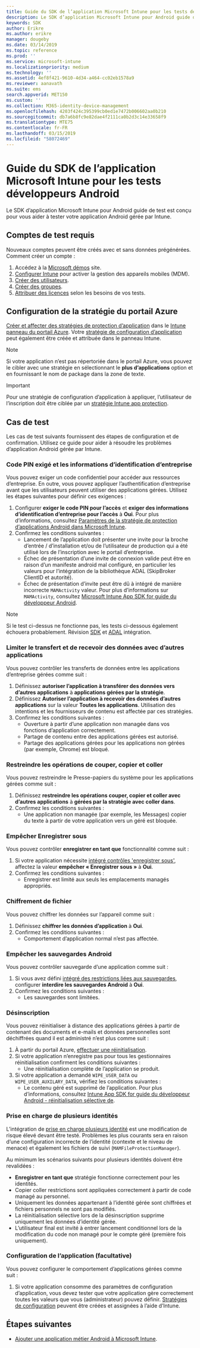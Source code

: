 ```yaml
---
title: Guide du SDK de l’application Microsoft Intune pour les tests développeurs Android
description: Le SDK d’application Microsoft Intune pour Android guide de test vous permet de tester votre application Android gérée par Intune.
keywords: SDK
author: Erikre
ms.author: erikre
manager: dougeby
ms.date: 03/14/2019
ms.topic: reference
ms.prod: ''
ms.service: microsoft-intune
ms.localizationpriority: medium
ms.technology: ''
ms.assetid: 4ef8f421-9610-4d34-a464-cc02eb1578a9
ms.reviewer: aanavath
ms.suite: ems
search.appverid: MET150
ms.custom: ''
ms.collection: M365-identity-device-management
ms.openlocfilehash: 4203f424c395399cb0ed1e7472b006602aa0b210
ms.sourcegitcommit: db7a6b8fc9e82dae4f2111ca0b2d3c14e33658f9
ms.translationtype: MTE75
ms.contentlocale: fr-FR
ms.lasthandoff: 03/15/2019
ms.locfileid: "58072469"
---
```

# <a name="microsoft-intune-app-sdk-for-android-developers-testing-guide"></a>Guide du SDK de l’application Microsoft Intune pour les tests développeurs Android

Le SDK d’application Microsoft Intune pour Android guide de test est conçu pour vous aider à tester votre application Android gérée par Intune.  

## <a name="prerequisite-test-accounts"></a>Comptes de test requis
Nouveaux comptes peuvent être créés avec et sans données prégénérées. Comment créer un compte :
1. Accédez à la [Microsoft démos](https://demos.microsoft.com/environments/create/tenant) site. 
2. [Configurer Intune](https://docs.microsoft.com/intune/setup-steps) pour activer la gestion des appareils mobiles (MDM).
3. [Créer des utilisateurs](https://docs.microsoft.com/intune/users-add).
4. [Créer des groupes](https://docs.microsoft.com/intune/groups-add).
5. [Attribuer des licences](https://docs.microsoft.com/intune/licenses-assign) selon les besoins de vos tests.


## <a name="azure-portal-policy-configuration"></a>Configuration de la stratégie du portail Azure
[Créer et affecter des stratégies de protection d’application](https://docs.microsoft.com/intune/app-protection-policies) dans le [Intune panneau du portail Azure](https://portal.azure.com/?feature.customportal=false#blade/Microsoft_Intune_Apps/MainMenu/14/selectedMenuItem/Overview). Votre [stratégie de configuration d’application](https://docs.microsoft.com/intune/app-configuration-policies-overview) peut également être créée et attribuée dans le panneau Intune.

> [!NOTE]
> Si votre application n’est pas répertoriée dans le portail Azure, vous pouvez le cibler avec une stratégie en sélectionnant le **plus d’applications** option et en fournissant le nom de package dans la zone de texte.

> [!IMPORTANT]
> Pour une stratégie de configuration d’application à appliquer, l’utilisateur de l’inscription doit être ciblée par un [stratégie Intune app protection](https://docs.microsoft.com/intune/app-protection-policy).

## <a name="test-cases"></a>Cas de test

Les cas de test suivants fournissent des étapes de configuration et de confirmation. Utilisez ce guide pour aider à résoudre les problèmes d’application Android gérée par Intune.

### <a name="required-pin-and-corporate-credentials"></a>Code PIN exigé et les informations d’identification d’entreprise

Vous pouvez exiger un code confidentiel pour accéder aux ressources d’entreprise. En outre, vous pouvez appliquer l’authentification d’entreprise avant que les utilisateurs peuvent utiliser des applications gérées. Utilisez les étapes suivantes pour définir ces exigences :

1. Configurer **exiger le code PIN pour l’accès** et **exiger des informations d’identification d’entreprise pour l’accès** à **Oui**. Pour plus d’informations, consultez [Paramètres de la stratégie de protection d’applications Android dans Microsoft Intune](app-protection-policy-settings-android.md#access-requirements).
2. Confirmez les conditions suivantes :
    - Lancement de l’application doit présenter une invite pour la broche d’entrée / d’installation et/ou de l’utilisateur de production qui a été utilisé lors de l’inscription avec le portail d’entreprise.
    - Échec de présentation d’une invite de connexion valide peut être en raison d’un manifeste android mal configuré, en particulier les valeurs pour l’intégration de la bibliothèque ADAL (SkipBroker ClientID et autorité).
    - Échec de présentation d’invite peut être dû à intégré de manière incorrecte `MAMActivity` valeur. Pour plus d’informations sur `MAMActivity`, consultez [Microsoft Intune App SDK for guide du développeur Android](app-sdk-android.md).

> [!NOTE] 
> Si le test ci-dessus ne fonctionne pas, les tests ci-dessous également échouera probablement. Révision [SDK](app-sdk-android.md##sdk-integration) et [ADAL](app-sdk-android.md#configure-azure-active-directory-authentication-library-adal) intégration.

### <a name="restrict-transferring-and-receiving-data-with-other-apps"></a>Limiter le transfert et de recevoir des données avec d’autres applications
Vous pouvez contrôler les transferts de données entre les applications d’entreprise gérées comme suit :

1. Définissez **autoriser l’application à transférer des données vers d’autres applications** à **applications gérées par la stratégie**.
2. Définissez **Autoriser l’application à recevoir des données d’autres applications** sur la valeur **Toutes les applications**. Utilisation des intentions et les fournisseurs de contenu est affectée par ces stratégies.
3. Confirmez les conditions suivantes :
    - Ouverture à partir d’une application non managée dans vos fonctions d’application correctement.
    - Partage de contenu entre des applications gérées est autorisé.
    - Partage des applications gérées pour les applications non gérées (par exemple, Chrome) est bloqué.

### <a name="restrict-cut-copy-and-paste"></a>Restreindre les opérations de couper, copier et coller
Vous pouvez restreindre le Presse-papiers du système pour les applications gérées comme suit :

1. Définissez **restreindre les opérations couper, copier et coller avec d’autres applications** à **gérées par la stratégie avec coller dans**.
2. Confirmez les conditions suivantes :
    - Une application non managée (par exemple, les Messages) copier du texte à partir de votre application vers un géré est bloquée.

### <a name="prevent-save-as"></a>Empêcher **Enregistrer sous**
Vous pouvez contrôler **enregistrer en tant que** fonctionnalité comme suit :

1. Si votre application nécessite [intégré contrôles 'enregistrer sous'](app-sdk-android.md#example-determine-if-saving-to-device-or-cloud-storage-is-permitted), affectez la valeur **empêcher « Enregistrer sous »** à **Oui**.
2. Confirmez les conditions suivantes :
    - Enregistrer est limité aux seuls les emplacements managés appropriés.

### <a name="file-encryption"></a>Chiffrement de fichier
Vous pouvez chiffrer les données sur l’appareil comme suit :

1. Définissez **chiffrer les données d’application** à **Oui**.
2. Confirmez les conditions suivantes :
    - Comportement d’application normal n’est pas affectée.

### <a name="prevent-android-backups"></a>Empêcher les sauvegardes Android
Vous pouvez contrôler sauvegarde d’une application comme suit :

1. Si vous avez défini [intégré des restrictions liées aux sauvegardes](app-sdk-android.md#protecting-backup-data), configurer **interdire les sauvegardes Android** à **Oui**.
2. Confirmez les conditions suivantes :
    - Les sauvegardes sont limitées.

### <a name="unenrollment"></a>Désinscription
Vous pouvez réinitialiser à distance des applications gérées à partir de contenant des documents et e-mails et données personnelles sont déchiffrées quand il est administré n’est plus comme suit :

1. À partir du portail Azure, [effectuer une réinitialisation](https://docs.microsoft.com/intune/apps-selective-wipe).
2. Si votre application n’enregistre pas pour tous les gestionnaires réinitialisation confirment les conditions suivantes :
    - Une réinitialisation complète de l’application se produit.
3. Si votre application a demandé `WIPE_USER_DATA` ou `WIPE_USER_AUXILARY_DATA`, vérifiez les conditions suivantes :
    - Le contenu géré est supprimé de l’application. Pour plus d’informations, consultez [Intune App SDK for guide du développeur Android - réinitialisation sélective de](app-sdk-android.md#selective-wipe).

### <a name="multi-identity"></a>Prise en charge de plusieurs identités
L’intégration de [prise en charge plusieurs identité](app-sdk-android.md#multi-identity-optional) est une modification de risque élevé devant être testé. Problèmes les plus courants sera en raison d’une configuration incorrecte de l’identité (contexte et le niveau de menace) et également les fichiers de suivi (`MAMFileProtectionManager`).

Au minimum les scénarios suivants pour plusieurs identités doivent être revalidées :

- **Enregistrer en tant que** stratégie fonctionne correctement pour les identités.
- Copier coller restrictions sont appliquées correctement à partir de code managé au personnel.
- Uniquement les données appartenant à l’identité gérée sont chiffrées et fichiers personnels ne sont pas modifiés.
- La réinitialisation sélective lors de la désinscription supprime uniquement les données d’identité gérée.
- L’utilisateur final est invité à entrer lancement conditionnel lors de la modification du code non managé pour le compte géré (première fois uniquement).

### <a name="app-configuration-optional"></a>Configuration de l’application (facultative)
Vous pouvez configurer le comportement d’applications gérées comme suit :

1. Si votre application consomme des paramètres de configuration d’application, vous devez tester que votre application gère correctement toutes les valeurs que vous (administrateur) pouvez définir. [Stratégies de configuration](https://docs.microsoft.com/intune/app-configuration-policies-overview) peuvent être créées et assignées à l’aide d’Intune.

## <a name="next-steps"></a>Étapes suivantes

- [Ajouter une application métier Android à Microsoft Intune](lob-apps-android.md).
